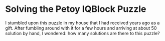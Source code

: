 # Solving the Petoy IQBlock Puzzle

I stumbled upon this puzzle in my house that I had received years ago as a gift. After fumbling around with it for a few hours and arriving at about 50 solution by hand, I wondered: how many solutions are there to this puzzle?
